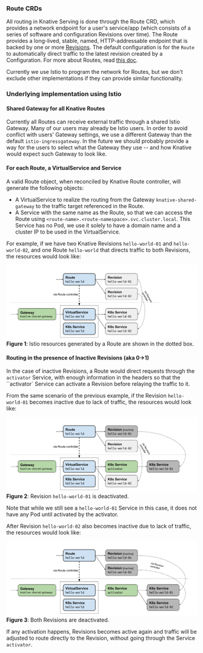### Route CRDs

All routing in Knative Serving is done through the Route CRD, which provides a
network endpoint for a user's service/app (which consists of a series of
software and configuration Revisions over time). The Route provides a
long-lived, stable, named, HTTP-addressable endpoint that is backed by one or
more
[Revisions](https://github.com/knative/serving/blob/master/docs/spec/overview.md#revision). The
default configuration is for the `Route` to automatically direct traffic to the
latest revision created by a Configuration. For more about Routes, read [this
doc](https://github.com/knative/serving/blob/master/docs/spec/overview.md#route).

Currently we use Istio to program the network for Routes, but we don't exclude
other implementations if they can provide similar functionality.

### Underlying implementation using Istio

#### Shared Gateway for all Knative Routes
Currently all Routes can receive external traffic through a shared Istio
Gateway.  Many of our users may already be Istio users.  In order to avoid
conflict with users' Gateway settings, we use a different Gateway than the
default `istio-ingressgateway`.  In the future we should probably provide a way
for the users to select what the Gateway they use -- and how Knative would
expect such Gateway to look like.

#### For each Route, a VirtualService and Service
A valid Route object, when reconciled by Knative Route controller, will
generate the following objects:

*   A VirtualService to realize the routing from the Gateway
    `knative-shared-gateway` to the traffic target referenced in the Route.
*   A Service with the same name as the Route, so that we can access the Route
    using `<route-name>.<route-namespace>.svc.cluster.local`.  This Service
    has no Pod, we use it solely to have a domain name and a cluster IP to be
    used in the VirtualService.

For example, if we have two Knative Revisions `hello-world-01` and
`hello-world-02`, and one Route `hello-world` that directs traffic to both
Revisions, the resources would look like:

![Istio resources generated by a Route are shown in the dotted box](doc/images/active_revisions.svg)
**Figure 1**: Istio resources generated by a Route are shown in the dotted box.
#### Routing in the presence of Inactive Revisions (aka 0→1)

In the case of inactive Revisions, a Route would direct requests through the
`activator` Service, with enough information in the headers so that the
``activator` Service can activate a Revision before relaying the traffic to
it.

From the same scenario of the previous example, if the Revision
`hello-world-01` becomes inactive due to lack of traffic, the resources would
look like:

![Revision `hello-world-01` is deactivated](doc/images/inactive_revision.svg)
**Figure 2**:  Revision `hello-world-01` is deactivated.

Note that while we still see a `hello-world-01` Service in this case, it does
not have any Pod until activated by the activator.

After Revision `hello-world-02` also becomes inactive due to lack of traffic,
the resources would look like:

![Both Revisions are deactivated](doc/images/inactive_revisions.svg)
**Figure 3**:  Both Revisions are deactivated.

If any activation happens, Revisions becomes active again and traffic will be
adjusted to route directly to the Revision, without going through the Service
`activator`.
